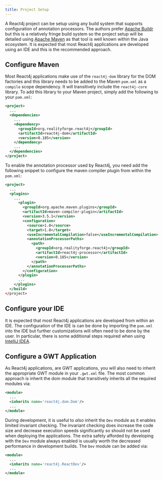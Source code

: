 ```yaml
---
title: Project Setup
---
```


A React4j project can be setup using any build system that supports configuration of annotation
processors. The authors prefer [Apache Buildr](https://buildr.apache.org) but this is a relatively
fringe build system so the project setup will be detailed using [Apache Maven](https://maven.apache.org)
as that tool is well known within the Java ecosystem. It is expected that most React4j applications are
developed using an IDE and this is the recommended approach.

## Configure Maven

Most React4j applications make use of the `react4j-dom` library for the DOM factories and this library
needs to be added to the Maven `pom.xml` as a `compile` scope dependency. It will transitively include
the `react4j-core` library. To add this library to your Maven project, simply add the following to your
`pom.xml`:

```xml
<project>
  ...
  <dependencies>
    ...
    <dependency>
      <groupId>org.realityforge.react4j</groupId>
      <artifactId>react4j-dom</artifactId>
      <version>0.185</version>
    </dependency>
    ...
  </dependencies>
</project>
```

To enable the annotation processor used by React4j, you need add the following
snippet to configure the maven compiler plugin from within the `pom.xml`:

```xml
<project>
  ...
  <plugins>
    ...
      <plugin>
        <groupId>org.apache.maven.plugins</groupId>
        <artifactId>maven-compiler-plugin</artifactId>
        <version>3.5.1</version>
        <configuration>
          <source>1.8</source>
          <target>1.8</target>
          <useIncrementalCompilation>false</useIncrementalCompilation>
          <annotationProcessorPaths>
            <path>
              <groupId>org.realityforge.react4j</groupId>
              <artifactId>react4j-processor</artifactId>
              <version>0.185</version>
            </path>
          </annotationProcessorPaths>
        </configuration>
      </plugin>
      ...
    </plugins>
  </build>
</project>
```

## Configure your IDE

It is expected that most React4j applications are developed from within an IDE. The configuration of the IDE is
can be done by importing the `pom.xml` into the IDE but further customizations will often need to be done by
the user. In particular, there is some additional steps required when using [IntelliJ IDEA](intellij.md).

## Configure a GWT Application

As React4j applications, are GWT applications, you will also need to inherit the appropriate
GWT module in your `.gwt.xml` file. The most common approach is inherit the dom module that
transitively inherits all the required modules via:

```xml
<module>
  ...
  <inherits name='react4j.dom.Dom'/>
  ...
</module>
```

During development, it is useful to *also* inherit the `Dev` module as it enables limited invariant
checking. The invariant checking does increase the code size and decrease execution speeds significantly
so should not be used when deploying the applications. The extra safety afforded by developing with the
`Dev` module always enabled is usually worth the decreased performance in development builds. The `Dev`
module can be added via:

```xml
<module>
  ...
  <inherits name='react4j.ReactDev'/>
  ...
</module>
```
